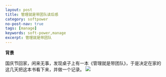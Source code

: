 ```yaml
---
layout: post
title: 管理就是带团队读后感
category: softpower
no-post-nav: true
tags: [manage]
keywords: soft-power,manage
excerpt: 管理就是带团队
---
```


**背景**

国庆节回家，闲来无事，发现桌子上有一本《管理就是带团队》，于是决定在家的这几天把这本书看下来，并做一个记录。
![](https://www.trisonlu.com/assets/images/2018/softpower/manage_team.jpg)
